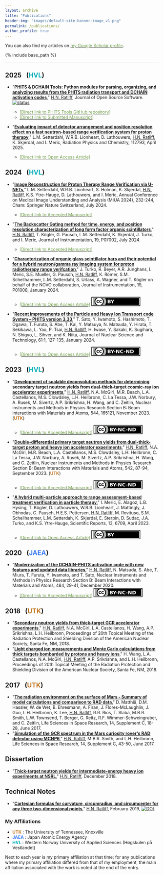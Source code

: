 ```yaml
---
layout: archive
title: "Publications"
header-img: "images/default-site-banner-image_v1.png"
permalink: /publications/
author_profile: true
---
```

<!--
{% if author.googlescholar %}
  You can also find my articles on <u><a href="{{author.googlescholar}}">my Google Scholar profile</a>.</u>
{% endif %}
-->
You can also find my articles on [<font color="#709E4A">my Google Scholar profile</font>](https://scholar.google.com/citations?user=PypR0lIAAAAJ&hl=en).

{% include base_path %}

<!--
2024 &ensp;(<font color="#00aeba">HVL</font>)
-->
<!-- &ensp;(<font color="#1F2CCA">JAEA</font><font color="#C1751F">UTK</font>) -->
------

2025 &ensp;(<font color="#00aeba">HVL</font>) <!-- &ensp;(<font color="#1F2CCA">JAEA</font><font color="#C1751F">UTK</font>) -->
------

* "[__PHITS & DCHAIN Tools: Python modules for parsing, organizing, and analyzing results from the PHITS radiation transport and DCHAIN activation codes__](https://github.com/Lindt8/PHITS-Tools/)," <u>H.N. Ratliff</u>, Journal of Open Source Software. [![status](https://joss.theoj.org/papers/ef67acccadb883867ba60dc9e018ff70/status.svg)](https://joss.theoj.org/papers/ef67acccadb883867ba60dc9e018ff70)
   * [<font color="#709E4A">[Direct link to PHITS Tools GitHub repository]</font>](https://github.com/Lindt8/PHITS-Tools/)
   * [<font color="#709E4A">[Direct link to Submitted Manuscript]</font>](https://github.com/Lindt8/PHITS-Tools/blob/main/paper.pdf) <!--<a rel="license" href="http://creativecommons.org/licenses/by/4.0/"><img alt="Creative Commons License" style="border-width:0" img src="/files/by_tiny.svg"></a> -->


* "[__Evaluating impact of detector arrangement and position resolution effect on a fast neutron-based range verification system for proton therapy__](https://doi.org/10.1016/j.radphyschem.2025.112793)," L.M. Setterdahl, W.R.B. Lionheart, D. Lathouwers, <u>H.N. Ratliff</u>, K. Skjerdal, and I. Meric, Radiation Physics and Chemistry, 112793, April 2025.
  * [<font color="#709E4A">[Direct link to Open Access Article]</font>](https://www.sciencedirect.com/science/article/pii/S0969806X25002853) <!--<a rel="license" href="http://creativecommons.org/licenses/by-nc-nd/4.0/"><img alt="Creative Commons License" style="border-width:0" img src="/files/by-nc-nd_tiny.svg"></a>-->

2024 &ensp;(<font color="#00aeba">HVL</font>) <!-- &ensp;(<font color="#1F2CCA">JAEA</font><font color="#C1751F">UTK</font>) -->
------

* "[__Image Reconstruction for Proton Therapy Range Verification via U-NETs__](https://doi.org/10.1007/978-3-031-66955-2_16)," L.M. Setterdahl, W.R.B. Lionheart, S. Holman, K. Skjerdal, <u>H.N. Ratliff</u>, K.S. Ytre-Hauge, D. Lathouwers, and I. Meric, Annual Conference on Medical Image Understanding and Analysis (MIUA 2024), 232-244, Cham: Springer Nature Switzerland, July 2024.
   * [<font color="#709E4A">[Direct link to Accepted Manuscript]</font>](https://hdl.handle.net/11250/3147557) <!--<a rel="license" href="http://creativecommons.org/licenses/by-nc-nd/4.0/"><img alt="Creative Commons License" style="border-width:0" img src="/files/by-nc-nd_tiny.svg"></a>-->



* "[__The Backscatter Gating method for time, energy, and position resolution characterization of long form factor organic scintillators__](https://doi.org/10.1088/1748-0221/19/07/P07002)," <u>H.N. Ratliff</u>, T. Kögler, G. Pausch, L.M. Setterdahl, K. Skjerdal, J. Turko, and I. Meric, Journal of Instrumentation, 19, P07002, July 2024.
   * [<font color="#709E4A">[Direct link to Accepted Manuscript]</font>](https://hratliff.com/files/BSG_method_development_Accepted-Manuscript.pdf) <!--<a rel="license" href="http://creativecommons.org/licenses/by-nc-nd/4.0/"><img alt="Creative Commons License" style="border-width:0" img src="/files/by-nc-nd_tiny.svg"></a>-->


* "[__Characterization of organic glass scintillator bars and their potential for a hybrid neutron/gamma ray imaging system for proton radiotherapy range verifcation__](https://doi.org/10.1088/1748-0221/19/01/P01008)," J. Turko, R. Beyer, A.R. Junghans, I. Meric, S.E. Mueller, G. Pausch, <u>H.N. Ratliff</u>, K. Römer, S.M. Schellhammer, L.M. Setterdahl, S. Urlass, A. Wagner, and T. Kögler on behalf of the NOVO collaboration, Journal of Instrumentation, 19, P01008, January 2024.
  * [<font color="#709E4A">[Direct link to Open Access Article]</font>](https://iopscience.iop.org/article/10.1088/1748-0221/19/01/P01008) <a rel="license" href="http://creativecommons.org/licenses/by/4.0/"><img alt="Creative Commons License" style="border-width:0" img src="/files/by_tiny.svg"></a>


* "[__Recent improvements of the Particle and Heavy Ion Transport code System – PHITS version 3.33__](https://doi.org/10.1080/00223131.2023.2275736)," T. Sato, Y. Iwamoto, S. Hashimoto, T. Ogawa, T. Furuta, S. Abe, T. Kai, Y. Matsuya, N. Matsuda, Y. Hirata, T. Sekikawa, L. Yao, P. Tsai, <u>H.N. Ratliff</u>, H. Iwase, Y. Sakaki, K. Sugihara, N. Shigyo, L. Sihver, and K. Niita, Journal of Nuclear Science and Technology, 61:1, 127-135, January 2024.
  * [<font color="#709E4A">[Direct link to Open Access Article]</font>](https://www.tandfonline.com/doi/full/10.1080/00223131.2023.2275736) <a rel="license" href="https://creativecommons.org/licenses/by-nc-nd/4.0/"><img alt="Creative Commons License" style="border-width:0" img src="/files/by-nc-nd_tiny.svg"></a>


2023 &ensp;(<font color="#00aeba">HVL</font>) <!-- &ensp;(<font color="#1F2CCA">JAEA</font><font color="#C1751F">UTK</font>) -->
------


<!-- * "[__PHITS-aided design of a scintillator bar array for neutron and gamma-ray imaging in particle therapy__]()," <u>H.N. Ratliff</u>, T. Kögler, I. Meric, Proceedings of 2022 IEEE NSS MIC RTSD, 2022. (*submitted*) (__<font color="#00aeba">HVL</font>__) -->






* "[__Development of scalable deconvolution methods for determining secondary target neutron yields from dual-thick-target cosmic-ray ion accelerator experiments__](https://doi.org/10.1016/j.nimb.2023.165121)," <u>H.N. Ratliff</u>, N.A. McGirl, M.R. Beach, L.A. Castellanos, M.S. Clowdsley, L.H. Heilbronn, C. La Tessa, J.W. Norbury, A. Rusek, M. Sivertz, A.P. Srikrishna, H. Wang, and C. Zeitlin, Nuclear Instruments and Methods in Physics Research Section B: Beam Interactions with Materials and Atoms, 544, 165121, November 2023. (__<font color="#C1751F">UTK</font>__)
   * [<font color="#709E4A">[Direct link to Accepted Manuscript]</font>](https://hratliff.com/files/NSRL_Back_target_neutron_paper_Accepted-Manuscript.pdf) <a rel="license" href="http://creativecommons.org/licenses/by-nc-nd/4.0/"><img alt="Creative Commons License" style="border-width:0" img src="/files/by-nc-nd_tiny.svg"></a>


* "[__Double-differential primary target neutron yields from dual-thick-target proton and heavy ion accelerator experiments__](https://doi.org/10.1016/j.nimb.2023.06.001)," <u>H.N. Ratliff</u>, N.A. McGirl, M.R. Beach, L.A. Castellanos, M.S. Clowdsley, L.H. Heilbronn, C. La Tessa, J.W. Norbury, A. Rusek, M. Sivertz, A.P. Srikrishna, H. Wang, and C. Zeitlin, Nuclear Instruments and Methods in Physics Research Section B: Beam Interactions with Materials and Atoms, 542, 87-94, September 2023. (__<font color="#C1751F">UTK</font>__)
   * [<font color="#709E4A">[Direct link to Accepted Manuscript]</font>](https://hratliff.com/files/NSRL_Front_target_neutron_paper_Accepted-Manuscript.pdf) <a rel="license" href="http://creativecommons.org/licenses/by-nc-nd/4.0/"><img alt="Creative Commons License" style="border-width:0" img src="/files/by-nc-nd_tiny.svg"></a>



* "[__A hybrid multi-particle approach to range assessment-based treatment verification in particle therapy__](https://doi.org/10.1038/s41598-023-33777-w)," I. Meric, E. Alagoz, L.B. Hysing, T. Kögler, D. Lathouwers, W.R.B. Lionheart, J. Mattingly, J. Obhodas, G. Pausch, H.E.S. Pettersen, <u>H.N. Ratliff</u>, M. Rovituso, S.M. Schellhammer, L.M. Setterdah, K. Skjerdal, E. Sterpin, D. Sudac, J.A. Turko, and K.S. Ytre-Hauge, Scientific Reports, 13, 6709, April 2023.
  * [<font color="#709E4A">[Direct link to Open Access Article]</font>](https://www.nature.com/articles/s41598-023-33777-w) <a rel="license" href="http://creativecommons.org/licenses/by/4.0/"><img alt="Creative Commons License" style="border-width:0" img src="/files/by_tiny.svg"></a>


<!--

(__<font color="#00aeba">HVL</font>__)

* "[__Double differential light ion production cross sections from 300 AMeV oxygen and 600 AMeV iron beams on aluminum, carbon and polyethylene targets__]()," M.R. Beach, L.A. Castellanos, M.S. Clowdsley, L.H. Heilbronn, C. La Tessa, N.A. McGirl, J.W. Norbury, <u>H.N. Ratliff</u>, A. Rusek, M. Sivertz, A.P. Srikrishna, H. Wang, and C. Zeitlin, Nuclear Instruments and Methods in Physics Research Section B: Beam Interactions with Materials and Atoms, 2023. (*submitted*) (__<font color="#C1751F">UTK</font>__)
-->

2020 &ensp;(<font color="#407ff5">JAEA</font>)
------
* "[__Modernization of the DCHAIN-PHITS activation code with new features and updated data libraries__](https://doi.org/10.1016/j.nimb.2020.10.005)," <u>H.N. Ratliff</u>, N. Matsuda, S. Abe, T. Miura, T. Furuta, Y. Iwamoto, and T. Sato, Nuclear Instruments and Methods in Physics Research Section B: Beam Interactions with Materials and Atoms, 484, 29-41, December 2020.  <!-- (__<font color="#1F2CCA">JAEA</font>__) -->
   * [<font color="#709E4A">[Direct link to Accepted Manuscript]</font>](https://hratliff.com/files/DCHAIN_improvements_paper_Accepted-Manuscript.pdf) <a rel="license" href="http://creativecommons.org/licenses/by-nc-nd/4.0/"><img alt="Creative Commons License" style="border-width:0" img src="/files/by-nc-nd_tiny.svg"></a>

2018 &ensp;(<font color="#C1751F">UTK</font>)
------
* "[__Secondary neutron yields from thick-target GCR accelerator experiments__]()," <u>H.N. Ratliff</u>, N.A. McGirl, L.A. Castellanos, H. Wang, A.P. Srikrishna, L.H. Heilbronn, Proceedings of 20th Topical Meeting of the Radiation Protection and Shielding Division of the American Nuclear Society, Santa Fe, NM, 2018.
* "[__Light charged ion measurements and Monte Carlo calculations from thick targets bombarded by protons and heavy ions__]()," H. Wang, L.A. Castellanos, N.A. McGirl, <u>H.N. Ratliff</u>, A.P. Srikrishna, and L.H. Heilbronn, Proceedings of 20th Topical Meeting of the Radiation Protection and Shielding Division of the American Nuclear Society, Santa Fe, NM, 2018.

2017 &ensp;(<font color="#C1751F">UTK</font>)
------
* "[__The radiation environment on the surface of Mars - Summary of model calculations and comparison to RAD data__](https://doi.org/10.1016/j.lssr.2017.06.003),"
D. Matthiä, D.M. Hassler, W. de Wet, B. Ehresmann, A. Firan, J. Flores-McLaughlin, J. Guo, L.H. Heilbronn, K. Lee, <u>H.N. Ratliff</u>, R.R. Rios, T. Slaba, M.B.R. Smith, L.W. Townsend, T. Berger, G. Reitz, R.F. Wimmer-Schweingruber, and C. Zeitlin, Life Sciences in Space Research, 14, Supplement C, 18-28, June 2017.
* "[__Simulation of the GCR spectrum in the Mars curiosity rover's RAD detector using MCNP6__](https://doi.org/10.1016/j.lssr.2017.07.003)," <u>H.N. Ratliff</u>, M.B.R. Smith, and L.H. Heilbronn, Life Sciences in Space Research, 14, Supplement C, 43-50, June 2017.

Dissertation
-----
* "[__Thick-target neutron yields for intermediate-energy heavy ion experiments at NSRL__](https://trace.tennessee.edu/utk_graddiss/5323/)," <u>H.N. Ratliff</u>, December 2018.


Technical Notes
-----
* "[__Cartesian formulas for curvature, circumradius, and circumcenter for any three two-dimensional points__](https://hratliff.com/files/curvature_calculations_and_circle_fitting.pdf)," <u>H.N. Ratliff</u>, February 2019, [![DOI](https://zenodo.org/badge/DOI/10.5281/zenodo.2556424.svg)](https://doi.org/10.5281/zenodo.2556424).


### My Affiliations

* __<font color="#C1751F">UTK</font>__ : The University of Tennessee, Knoxville
* __<font color="#407ff5">JAEA</font>__ : Japan Atomic Energy Agency
* __<font color="#00aeba">HVL</font>__ : Western Norway University of Applied Sciences (Høgskulen på Vestlandet)

Next to each year is my primary affiliation at that time; for any publications where my primary affiliation differed from that of my employment, the main affiliation associated with the work is noted at the end of the entry.
